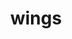 ---
pid: CH1027
title: wings
location_transcription: center city
zipcode: '19522'
outside_phl: 'Fleetwood PA '
neighborhood: 
age: '8'
age_range: 6-13
instagram: 
image_file_name: CH_1027.jpg
proposal_transcription: 'drawing: figure with wings coming out of a box labeled //Philly//'
topic: Philadelphia
topic_summary: '0'
type: Other No Form
keywords_other: Wings
credit: 
image_labels: 
twitter: 
facebook: 
permalink: "/monuments/ch1027/"
layout: item-page
---